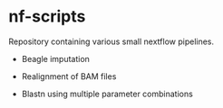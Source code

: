 # nf-scripts

Repository containing various small nextflow pipelines.

- Beagle imputation

- Realignment of BAM files

- Blastn using multiple parameter combinations


